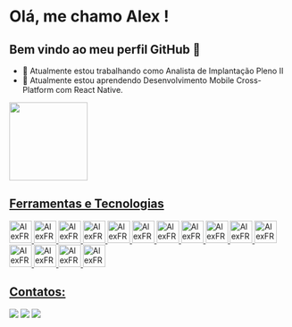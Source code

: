 # Olá, me chamo Alex ! 

## Bem vindo ao meu perfil GitHub 👋

- 🔭 Atualmente estou trabalhando como Analista de Implantação Pleno II
- 🌱 Atualmente estou aprendendo Desenvolvimento Mobile Cross-Platform com React Native.

<div>
  <a href="https://github.com/AlexFRSM13">
  <img loading="lazy" height="140em" src="https://github-readme-stats.vercel.app/api/top-langs/?username=AlexFRSM13&layout=compact&langs_count=7&theme=tokyonight"/>
</div>

## Ferramentas e Tecnologias

<div>
  <img src="https://cdn.jsdelivr.net/gh/devicons/devicon/icons/react/react-original.svg" width="40" height="40" alt="AlexFRSM13 - React Native" />
  <img src="https://cdn.jsdelivr.net/gh/devicons/devicon/icons/javascript/javascript-original.svg" width="40" height="40" alt="AlexFRSM13 - JavaScript" />
  <img src="https://cdn.jsdelivr.net/gh/devicons/devicon/icons/typescript/typescript-original.svg" width="40" height="40" alt="AlexFRSM13 - TypeScript" />
  <img src="https://cdn.jsdelivr.net/gh/devicons/devicon@latest/icons/reactnavigation/reactnavigation-original.svg" width="40" height="40" alt="AlexFRSM13 - React Navigation" />
  <img src="https://cdn.jsdelivr.net/gh/devicons/devicon@latest/icons/axios/axios-plain.svg" width="40" height="40" alt="AlexFRSM13 - Axios" />
  <img src="https://cdn.jsdelivr.net/gh/devicons/devicon@latest/icons/realm/realm-original.svg" width="40" height="40" alt="AlexFRSM13 - Realm" />
  <img src="https://cdn.jsdelivr.net/gh/devicons/devicon@latest/icons/mongodb/mongodb-original.svg" width="40" height="40" alt="AlexFRSM13 - Mongo DB" />
  <img src="https://cdn.jsdelivr.net/gh/devicons/devicon@latest/icons/tailwindcss/tailwindcss-original.svg" width="40" height="40" alt="AlexFRSM13 - TailwindCSS" />
  <img src="https://cdn.jsdelivr.net/gh/devicons/devicon@latest/icons/android/android-original.svg" width="40" height="40" alt="AlexFRSM13 - Android" />
  <img src="https://cdn.jsdelivr.net/gh/devicons/devicon@latest/icons/androidstudio/androidstudio-original.svg" width="40" height="40" alt="AlexFRSM13 - Android Studio" />
  <img src="https://cdn.jsdelivr.net/gh/devicons/devicon@latest/icons/jest/jest-plain.svg" width="40" height="40" alt="AlexFRSM13 - Jest" />
  <img src="https://cdn.jsdelivr.net/gh/devicons/devicon/icons/figma/figma-original.svg" width="40" height="40" alt="AlexFRSM13 - Figma" />
  <img src="https://cdn.jsdelivr.net/gh/devicons/devicon/icons/git/git-original.svg" width="40" height="40" alt="AlexFRSM13 - Git" />
  <img src="https://cdn.jsdelivr.net/gh/devicons/devicon/icons/github/github-original.svg" width="40" height="40" alt="AlexFRSM13 - GitHub" />
  <img src="https://cdn.jsdelivr.net/gh/devicons/devicon@latest/icons/githubactions/githubactions-original.svg" width="40" height="40" alt="AlexFRSM13 - GitHub Actions" />
</div>

## Contatos:

<div>
  <a href="https://instagram.com/alexfsm1304" target="_blank"><img loading="lazy" src="https://img.shields.io/badge/-Instagram-%23E4405F?style=for-the-badge&logo=instagram&logoColor=white" target="_blank"></a>
  <a href = "mailto:alexfernandorsm1304@gmail.com"><img loading="lazy" src="https://img.shields.io/badge/Gmail-D14836?style=for-the-badge&logo=gmail&logoColor=white" target="_blank"></a>
  <a href="https://www.linkedin.com/in/alex-fernando-0542aa279/" target="_blank"><img loading="lazy" src="https://img.shields.io/badge/-LinkedIn-%230077B5?style=for-the-badge&logo=linkedin&logoColor=white" target="_blank"></a>   
</div>
